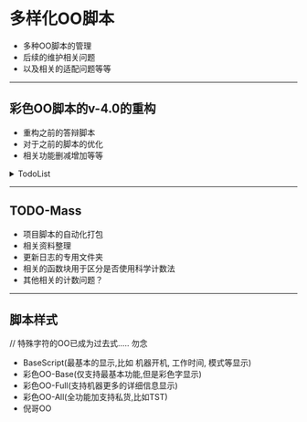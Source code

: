 # 多样化OO脚本
 - 多种OO脚本的管理
 - 后续的维护相关问题
 - 以及相关的适配问题等等

---
 ## 彩色OO脚本的v-4.0的重构
  - 重构之前的答辩脚本
  - 对于之前的脚本的优化
  - 相关功能删减增加等等


<details>
<summary>TodoList</summary>

- [ ] 重构相关最基本的显示功能
- [ ] 基本功能作为OO一个独立版本 BaseScript_version
- [ ] BaseScript不带其它色彩字,同时作为其他脚本的依赖
- [ ] 脚本样式多个实现 [脚本样式](#脚本样式)
- [ ] 减少脚本相关的硬编码特别是数值计算等
- [ ] OO数据库显示信息相关的问题
- [ ] 修复塔斯汀TST的小太阳错误信息问题
- [ ] TST引力透镜相关信息显示错误问题

</details>

---
 ## TODO-Mass
 - 项目脚本的自动化打包
 - 相关资料整理
 - 更新日志的专用文件夹
 - 相关的函数块用于区分是否使用科学计数法
 - 其他相关的计数问题？

---
 ## 脚本样式
 // 特殊字符的OO已成为过去式..... 勿念
 - BaseScript(最基本的显示,比如 机器开机, 工作时间, 模式等显示)
 - 彩色OO-Base(仅支持最基本功能,但是彩色字显示)
 - 彩色OO-Full(支持机器更多的详细信息显示)
 - 彩色OO-All(全功能加支持私货,比如TST)
 - 倪哥OO